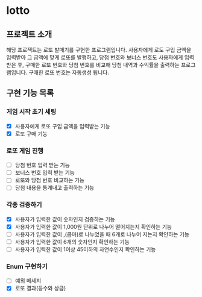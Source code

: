 # lotto

## 프로젝트 소개
해당 프로젝트는 로또 발매기를 구현한 프로그램입니다.
사용자에게 로도 구입 금액을 입력받아 그 금액에 맞게 로또를 발행하고,
당첨 번호와 보너스 번호도 사용자에게 입력받은 후,
구매한 로또 번호와 당첨 번호를 비교해 당첨 내역과 수익률을 출력하는 프로그램입니다.
구매한 로또 번호는 자동생성 됩니다.

## 구현 기능 목록

### 게임 시작 초기 세팅
- [x] 사용자에게 로또 구입 금액을 입력받는 기능
- [x] 로또 구매 기능

### 로또 게임 진행
- [ ] 당첨 번호 입력 받는 기능
- [ ] 보너스 번호 입력 받는 기능
- [ ] 로또와 당첨 번호 비교하는 기능
- [ ] 당첨 내용을 통계내고 출력하는 기능

### 각종 검증하기
- [x] 사용자가 입력한 값이 숫자인지 검증하는 기능
- [x] 사용자가 입력한 값이 1,000원 단위로 나누어 떨어지는지 확인하는 기능
- [ ] 사용자가 입력한 값이 ,(콤마)로 나누었을 때 6개로 나누어 지는지 확인하는 기능
- [ ] 사용자가 입력한 값이 6개의 숫자인지 확인하는 기능
- [ ] 사용자가 입력한 값이 1이상 45이하의 자연수인지 확인하는 기능

### Enum 구현하기
- [ ] 예외 메세지
- [x] 로또 결과(등수와 상금)
